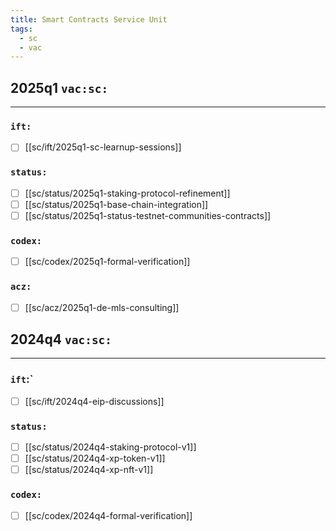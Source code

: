 ```yaml
---
title: Smart Contracts Service Unit
tags:
  - sc
  - vac
---
```


## 2025q1 `vac:sc:`
---

### `ift:`
- [ ] [[sc/ift/2025q1-sc-learnup-sessions]]

### `status:`
- [ ] [[sc/status/2025q1-staking-protocol-refinement]]
- [ ] [[sc/status/2025q1-base-chain-integration]]
- [ ] [[sc/status/2025q1-status-testnet-communities-contracts]]

### `codex:`

- [ ] [[sc/codex/2025q1-formal-verification]]

### `acz:`
- [ ] [[sc/acz/2025q1-de-mls-consulting]]


## 2024q4 `vac:sc:`
---

### `ift`:`
- [ ] [[sc/ift/2024q4-eip-discussions]]


### `status:`
- [ ] [[sc/status/2024q4-staking-protocol-v1]]
- [ ] [[sc/status/2024q4-xp-token-v1]]
- [ ] [[sc/status/2024q4-xp-nft-v1]]

### `codex:`

- [ ] [[sc/codex/2024q4-formal-verification]]
